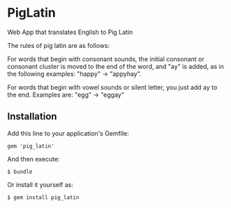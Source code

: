 # PigLatin

Web App that translates English to Pig Latin 

The rules of pig latin are as follows:

For words that begin with consonant sounds, the initial consonant or consonant cluster is moved to the end of the word, and "ay" is added, as in the following examples: "happy" → "appyhay".

For words that begin with vowel sounds or silent letter, you just add ay to the end. Examples are: "egg" → "eggay"

## Installation

Add this line to your application's Gemfile:

    gem 'pig_latin'

And then execute:

    $ bundle

Or install it yourself as:

    $ gem install pig_latin


